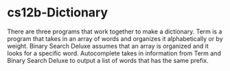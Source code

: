 # cs12b-Dictionary
There are three programs that work together to make a dictionary. Term is a program that takes in an array of words and organizes it alphabetically or by weight. Binary Search Deluxe assumes that an array is organized and it looks for a specific word. Autocomplete takes in information from Term and Binary Search Deluxe to output a list of words that has the same prefix.
